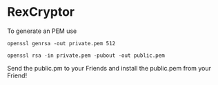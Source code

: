 # RexCryptor

To generate an PEM use

```openssl genrsa -out private.pem 512```

```openssl rsa -in private.pem -pubout -out public.pem```

Send the public.pm to your Friends and install the public.pem from your Friend!